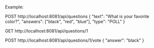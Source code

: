 Example:

POST http://localhost:8081/api/questions
{
  "text": "What is your favorite color?",
  "answers": ["black", "red", "blue"],
  "type": "POLL"
}

GET http://localhost:8081/api/questions/1

POST http://localhost:8081/api/questions/1/vote
{
  "answer": "black"
}
